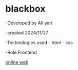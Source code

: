 # blackbox




-Developed by Ali yari

-created 2024/11/27

-Technologies used - html - css

-Role Frontend

<a href="https://aliyari1060.github.io/blackbox/">online web</a>
